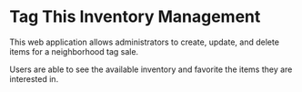 # Tag This Inventory Management

This web application allows administrators to create, update, and delete items for a neighborhood tag sale.

Users are able to see the available inventory and favorite the items they are interested in.
